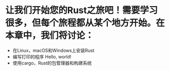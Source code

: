 # 让我们开始您的Rust之旅吧！需要学习很多，但每个旅程都从某个地方开始。在本章中，我们将讨论：

* 在Linux，macOS和Windows上安装Rust
* 编写打印的程序 Hello, world!
* 使用cargo，Rust的包管理器和构建系统